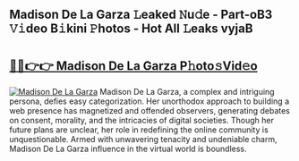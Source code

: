 ## Madison De La Garza 𝙻eaked 𝙽u𝚍e - Part-oB3 𝚅𝚒deo B𝚒kini 𝙿hotos - Hot All 𝙻eaks vyjaB

# <h2><a href="http://ld3w6r4.urlbe.top/?page=Madison+De+La+Garza">🔗🔗👉👉 Madison De La Garza P𝚑oto𝚜Vid𝚎o</a></h2>

[![Madison De La Garza](https://i.imgur.com/eBuTRDB.gif)](http://ld3w6r4.urlbe.top/?page=Madison+De+La+Garza)
Madison De La Garza, a complex and intriguing persona, defies easy categorization. Her unorthodox approach to building a web presence has magnetized and offended observers, generating debates on consent, morality, and the intricacies of digital societies. Though her future plans are unclear, her role in redefining the online community is unquestionable. Armed with unwavering tenacity and undeniable charm, Madison De La Garza influence in the virtual world is boundless.
